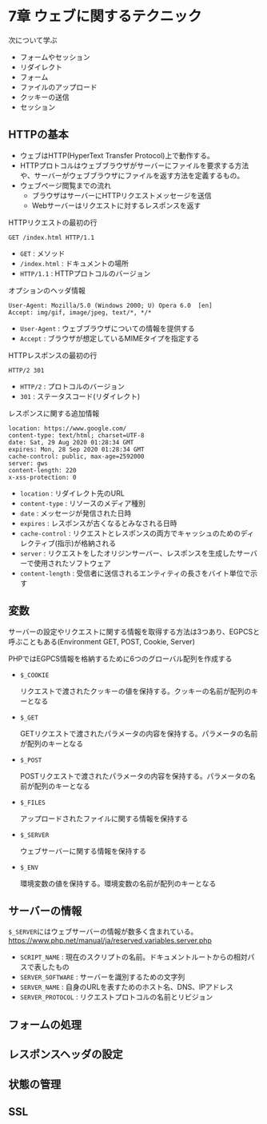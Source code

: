# 7章 ウェブに関するテクニック
次について学ぶ
* フォームやセッション
* リダイレクト
* フォーム
* ファイルのアップロード
* クッキーの送信
* セッション

## HTTPの基本
* ウェブはHTTP(HyperText Transfer Protocol)上で動作する。
* HTTPプロトコルはウェブブラウザがサーバーにファイルを要求する方法や、サーバーがウェブブラウザにファイルを返す方法を定義するもの。
* ウェブページ閲覧までの流れ
  * ブラウザはサーバーにHTTPリクエストメッセージを送信
  * Webサーバーはリクエストに対するレスポンスを返す

HTTPリクエストの最初の行
```
GET /index.html HTTP/1.1
```

* `GET` : メソッド
* `/index.html` : ドキュメントの場所
* `HTTP/1.1` : HTTPプロトコルのバージョン

オプションのヘッダ情報
```
User-Agent: Mozilla/5.0 (Windows 2000; U) Opera 6.0  [en]
Accept: img/gif, image/jpeg, text/*, */*

```

* `User-Agent` : ウェブブラウザについての情報を提供する
* `Accept` : ブラウザが想定しているMIMEタイプを指定する

HTTPレスポンスの最初の行

```
HTTP/2 301 
```

* `HTTP/2` : プロトコルのバージョン
* `301` : ステータスコード(リダイレクト)

レスポンスに関する追加情報
```
location: https://www.google.com/
content-type: text/html; charset=UTF-8
date: Sat, 29 Aug 2020 01:28:34 GMT
expires: Mon, 28 Sep 2020 01:28:34 GMT
cache-control: public, max-age=2592000
server: gws
content-length: 220
x-xss-protection: 0
```

* `location` : リダイレクト先のURL
* `content-type` : リソースのメディア種別
* `date` : メッセージが発信された日時
* `expires` : レスポンスが古くなるとみなされる日時
* `cache-control` : リクエストとレスポンスの両方でキャッシュのためのディレクティブ(指示)が格納される
* `server` : リクエストをしたオリジンサーバー、レスポンスを生成したサーバーで使用されたソフトウェア
* `content-length` : 受信者に送信されるエンティティの長さをバイト単位で示す

## 変数
サーバーの設定やリクエストに関する情報を取得する方法は3つあり、EGPCSと呼ぶこともある(Environment GET, POST, Cookie, Server)

PHPではEGPCS情報を格納するために6つのグローバル配列を作成する
* `$_COOKIE`

    リクエストで渡されたクッキーの値を保持する。クッキーの名前が配列のキーとなる

* `$_GET`

    GETリクエストで渡されたパラメータの内容を保持する。パラメータの名前が配列のキーとなる

* `$_POST`

    POSTリクエストで渡されたパラメータの内容を保持する。パラメータの名前が配列のキーとなる

* `$_FILES`

    アップロードされたファイルに関する情報を保持する

* `$_SERVER`

    ウェブサーバーに関する情報を保持する

* `$_ENV`

    環境変数の値を保持する。環境変数の名前が配列のキーとなる

## サーバーの情報
`$_SERVER`にはウェブサーバーの情報が数多く含まれている。  
https://www.php.net/manual/ja/reserved.variables.server.php

* `SCRIPT_NAME` : 現在のスクリプトの名前。ドキュメントルートからの相対パスで表したもの
* `SERVER_SOFTWARE` : サーバーを識別するための文字列
* `SERVER_NAME` : 自身のURLを表すためのホスト名、DNS、IPアドレス
* `SERVER_PROTOCOL` : リクエストプロトコルの名前とリビジョン

## フォームの処理

## レスポンスヘッダの設定

## 状態の管理

## SSL

